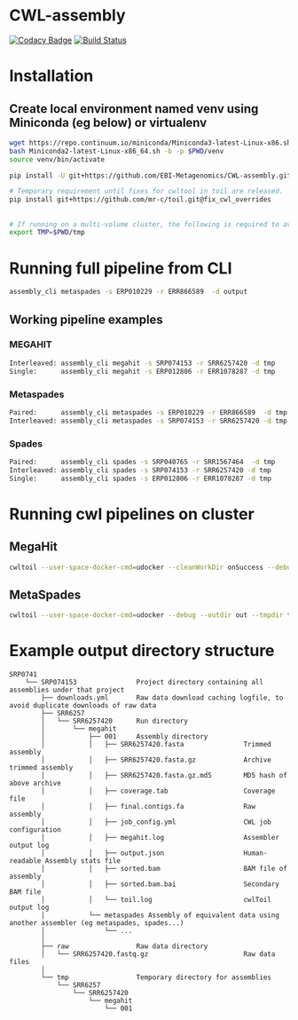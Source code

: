 # CWL-assembly
[![Codacy Badge](https://api.codacy.com/project/badge/Grade/684724bbc0134960ab41748f4a4b732f)](https://www.codacy.com/app/mb1069/CWL-assembly?utm_source=github.com&amp;utm_medium=referral&amp;utm_content=EBI-Metagenomics/CWL-assembly&amp;utm_campaign=Badge_Grade)
[![Build Status](https://travis-ci.org/EBI-Metagenomics/CWL-assembly.svg?branch=develop)](https://travis-ci.org/EBI-Metagenomics/CWL-assembly)


# Installation
## Create local environment named venv using Miniconda (eg below) or virtualenv
```bash
wget https://repo.continuum.io/miniconda/Miniconda3-latest-Linux-x86.sh
bash Miniconda2-latest-Linux-x86_64.sh -b -p $PWD/venv
source venv/bin/activate

pip install -U git+https://github.com/EBI-Metagenomics/CWL-assembly.git@develop

# Temporary requirement until fixes for cwltool in toil are released.
pip install git+https://github.com/mr-c/toil.git@fix_cwl_overrides
```

##
```bash
# If running on a multi-volume cluster, the following is required to avoid cross-volume symlinks / mounts
export TMP=$PWD/tmp 
```
# Running full pipeline from CLI
```bash
assembly_cli metaspades -s ERP010229 -r ERR866589  -d output
```

## Working pipeline examples
### MEGAHIT
```bash
Interleaved: assembly_cli megahit -s SRP074153 -r SRR6257420 -d tmp
Single:      assembly_cli megahit -s ERP012806 -r ERR1078287 -d tmp
```
### Metaspades
```bash
Paired:      assembly_cli metaspades -s ERP010229 -r ERR866589  -d tmp
Interleaved: assembly_cli metaspades -s SRP074153 -r SRR6257420 -d tmp
```

### Spades
```bash
Paired:      assembly_cli spades -s SRP040765 -r SRR1567464  -d tmp
Interleaved: assembly_cli spades -s SRP074153 -r SRR6257420 -d tmp
Single:      assembly_cli spades -s ERP012806 -r ERR1078287 -d tmp
```

# Running cwl pipelines on cluster

## MegaHit
```bash
cwltoil --user-space-docker-cmd=udocker --cleanWorkDir onSuccess --debug --outdir out --tmpdir tmp --workDir toil_work --batchSystem lsf megahit_pipeline.cwl megahit_pipeline.yml
```

## MetaSpades
```bash
cwltoil --user-space-docker-cmd=udocker --debug --outdir out --tmpdir tmp --workDir toil_work --batchSystem lsf  metaspades_pipeline.cwl metaspades_pipeline.yml
```



# Example output directory structure
```
SRP0741
    └── SRP074153               Project directory containing all assemblies under that project
        ├── downloads.yml       Raw data download caching logfile, to avoid duplicate downloads of raw data
        ├── SRR6257
        │   └── SRR6257420      Run directory
        │       └── megahit
        │           ├── 001     Assembly directory
        │           │   ├── SRR6257420.fasta               Trimmed assembly
        │           │   ├── SRR6257420.fasta.gz            Archive trimmed assembly
        │           │   ├── SRR6257420.fasta.gz.md5        MD5 hash of above archive
        │           │   ├── coverage.tab                   Coverage file
        │           │   ├── final.contigs.fa               Raw assembly
        │           │   ├── job_config.yml                 CWL job configuration
        │           │   ├── megahit.log                    Assembler output log
        │           │   ├── output.json                    Human-readable Assembly stats file
        │           │   ├── sorted.bam                     BAM file of assembly
        │           │   ├── sorted.bam.bai                 Secondary BAM file
        │           │   └── toil.log                       cwlToil output log
        │           └── metaspades Assembly of equivalent data using another assembler (eg metaspades, spades...)
        │               └── ... 
        │ 
        ├── raw                 Raw data directory
        │   └── SRR6257420.fastq.gz                        Raw data files
        │
        └── tmp                 Temporary directory for assemblies
            └── SRR6257
                └── SRR6257420
                    └── megahit
                        └── 001
```
